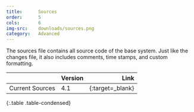 ```yaml
---
title:      Sources
order:      5
cols:       6
img-src:    downloads/sources.png
category:   Advanced
---
```

The sources file contains all source code of the base system. Just like the changes file, it also includes comments, time stamps, and custom formatting.

|                | Version   | Link                                                      |
| -------------- |:--------- | ---------------------------------------------------------:|
| Current Sources   | 4.1       | [<i class="fa fa-download"></i>][sources]{:target=_blank} |
{:.table .table-condensed}

[sources]: http://ftp.squeak.org/4.5/SqueakV41.sources.zip
